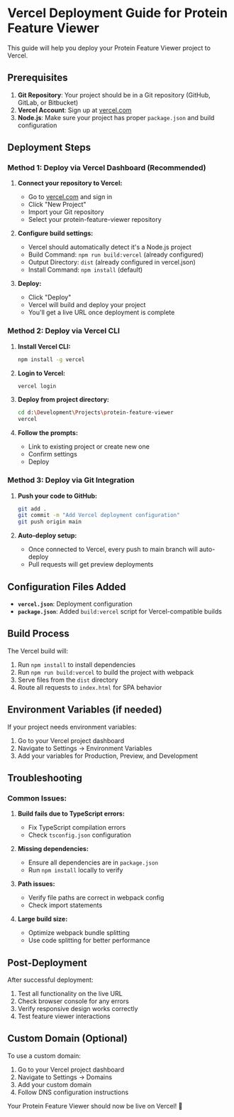 # Vercel Deployment Guide for Protein Feature Viewer

This guide will help you deploy your Protein Feature Viewer project to Vercel.

## Prerequisites

1. **Git Repository**: Your project should be in a Git repository (GitHub, GitLab, or Bitbucket)
2. **Vercel Account**: Sign up at [vercel.com](https://vercel.com)
3. **Node.js**: Make sure your project has proper `package.json` and build configuration

## Deployment Steps

### Method 1: Deploy via Vercel Dashboard (Recommended)

1. **Connect your repository to Vercel:**
   - Go to [vercel.com](https://vercel.com) and sign in
   - Click "New Project"
   - Import your Git repository
   - Select your protein-feature-viewer repository

2. **Configure build settings:**
   - Vercel should automatically detect it's a Node.js project
   - Build Command: `npm run build:vercel` (already configured)
   - Output Directory: `dist` (already configured in vercel.json)
   - Install Command: `npm install` (default)

3. **Deploy:**
   - Click "Deploy"
   - Vercel will build and deploy your project
   - You'll get a live URL once deployment is complete

### Method 2: Deploy via Vercel CLI

1. **Install Vercel CLI:**
   ```bash
   npm install -g vercel
   ```

2. **Login to Vercel:**
   ```bash
   vercel login
   ```

3. **Deploy from project directory:**
   ```bash
   cd d:\Development\Projects\protein-feature-viewer
   vercel
   ```

4. **Follow the prompts:**
   - Link to existing project or create new one
   - Confirm settings
   - Deploy

### Method 3: Deploy via Git Integration

1. **Push your code to GitHub:**
   ```bash
   git add .
   git commit -m "Add Vercel deployment configuration"
   git push origin main
   ```

2. **Auto-deploy setup:**
   - Once connected to Vercel, every push to main branch will auto-deploy
   - Pull requests will get preview deployments

## Configuration Files Added

- **`vercel.json`**: Deployment configuration
- **`package.json`**: Added `build:vercel` script for Vercel-compatible builds

## Build Process

The Vercel build will:
1. Run `npm install` to install dependencies
2. Run `npm run build:vercel` to build the project with webpack
3. Serve files from the `dist` directory
4. Route all requests to `index.html` for SPA behavior

## Environment Variables (if needed)

If your project needs environment variables:
1. Go to your Vercel project dashboard
2. Navigate to Settings → Environment Variables
3. Add your variables for Production, Preview, and Development

## Troubleshooting

### Common Issues:

1. **Build fails due to TypeScript errors:**
   - Fix TypeScript compilation errors
   - Check `tsconfig.json` configuration

2. **Missing dependencies:**
   - Ensure all dependencies are in `package.json`
   - Run `npm install` locally to verify

3. **Path issues:**
   - Verify file paths are correct in webpack config
   - Check import statements

4. **Large build size:**
   - Optimize webpack bundle splitting
   - Use code splitting for better performance

## Post-Deployment

After successful deployment:
1. Test all functionality on the live URL
2. Check browser console for any errors
3. Verify responsive design works correctly
4. Test feature viewer interactions

## Custom Domain (Optional)

To use a custom domain:
1. Go to your Vercel project dashboard
2. Navigate to Settings → Domains
3. Add your custom domain
4. Follow DNS configuration instructions

Your Protein Feature Viewer should now be live on Vercel! 🚀